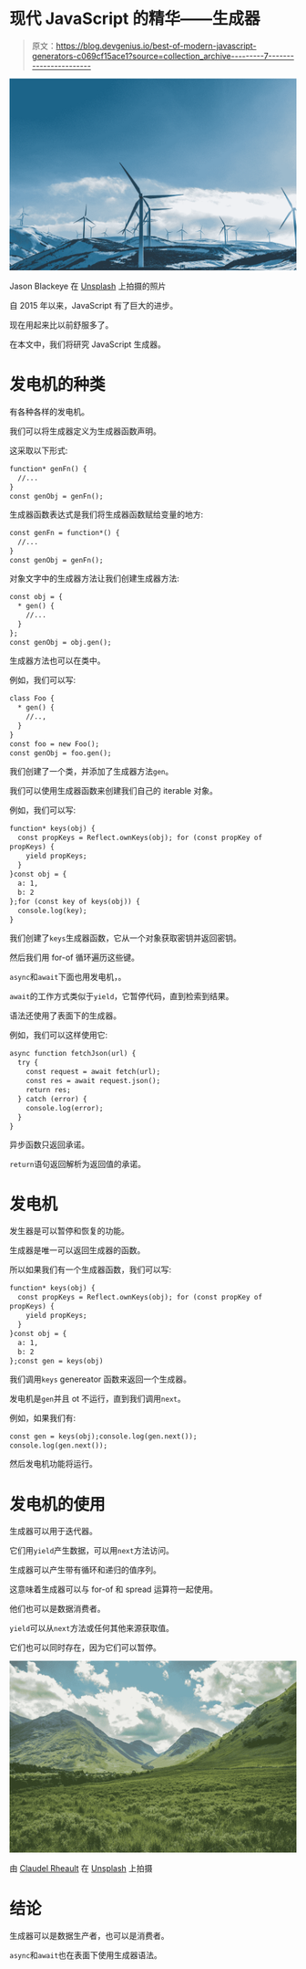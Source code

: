 # 现代 JavaScript 的精华——生成器

> 原文：<https://blog.devgenius.io/best-of-modern-javascript-generators-c069cf15ace1?source=collection_archive---------7----------------------->

![](img/ffba1ee2c1aabc8af71ae71550fa9b45.png)

Jason Blackeye 在 [Unsplash](https://unsplash.com?utm_source=medium&utm_medium=referral) 上拍摄的照片

自 2015 年以来，JavaScript 有了巨大的进步。

现在用起来比以前舒服多了。

在本文中，我们将研究 JavaScript 生成器。

# 发电机的种类

有各种各样的发电机。

我们可以将生成器定义为生成器函数声明。

这采取以下形式:

```
function* genFn() {
  //...
}
const genObj = genFn();
```

生成器函数表达式是我们将生成器函数赋给变量的地方:

```
const genFn = function*() {
  //...
}
const genObj = genFn();
```

对象文字中的生成器方法让我们创建生成器方法:

```
const obj = {
  * gen() {
    //...
  }
};
const genObj = obj.gen();
```

生成器方法也可以在类中。

例如，我们可以写:

```
class Foo {
  * gen() {
    //..,
  }
}
const foo = new Foo();
const genObj = foo.gen();
```

我们创建了一个类，并添加了生成器方法`gen`。

我们可以使用生成器函数来创建我们自己的 iterable 对象。

例如，我们可以写:

```
function* keys(obj) {
  const propKeys = Reflect.ownKeys(obj); for (const propKey of propKeys) {
    yield propKeys;
  }
}const obj = {
  a: 1,
  b: 2
};for (const key of keys(obj)) {
  console.log(key);
}
```

我们创建了`keys`生成器函数，它从一个对象获取密钥并返回密钥。

然后我们用 for-of 循环遍历这些键。

`async`和`await`下面也用发电机，。

`await`的工作方式类似于`yield`，它暂停代码，直到检索到结果。

语法还使用了表面下的生成器。

例如，我们可以这样使用它:

```
async function fetchJson(url) {
  try {
    const request = await fetch(url);
    const res = await request.json();
    return res;
  } catch (error) {
    console.log(error);
  }
}
```

异步函数只返回承诺。

`return`语句返回解析为返回值的承诺。

# 发电机

发生器是可以暂停和恢复的功能。

生成器是唯一可以返回生成器的函数。

所以如果我们有一个生成器函数，我们可以写:

```
function* keys(obj) {
  const propKeys = Reflect.ownKeys(obj); for (const propKey of propKeys) {
    yield propKeys;
  }
}const obj = {
  a: 1,
  b: 2
};const gen = keys(obj)
```

我们调用`keys` genereator 函数来返回一个生成器。

发电机是`gen`并且 ot 不运行，直到我们调用`next`。

例如，如果我们有:

```
const gen = keys(obj);console.log(gen.next());
console.log(gen.next());
```

然后发电机功能将运行。

# 发电机的使用

生成器可以用于迭代器。

它们用`yield`产生数据，可以用`next`方法访问。

生成器可以产生带有循环和递归的值序列。

这意味着生成器可以与 for-of 和 spread 运算符一起使用。

他们也可以是数据消费者。

`yield`可以从`next`方法或任何其他来源获取值。

它们也可以同时存在，因为它们可以暂停。

![](img/2204563755561614fec6cae474b4144d.png)

由 [Claudel Rheault](https://unsplash.com/@claudelrheault?utm_source=medium&utm_medium=referral) 在 [Unsplash](https://unsplash.com?utm_source=medium&utm_medium=referral) 上拍摄

# 结论

生成器可以是数据生产者，也可以是消费者。

`async`和`await`也在表面下使用生成器语法。